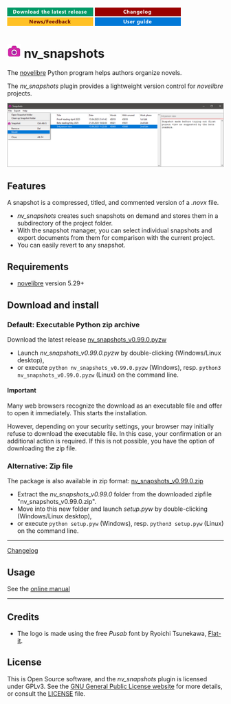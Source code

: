 [![Download the latest release](docs/img/download-button.png)](https://github.com/peter88213/nv_snapshots/raw/main/dist/nv_snapshots_v0.99.0.pyzw)
[![Changelog](docs/img/changelog-button.png)](docs/changelog.md)
[![News/Feedback](docs/img/news-button.png)](https://github.com/peter88213/novelibre/discussions)
[![Online help](docs/img/help-button.png)](https://peter88213.github.io/nvhelp-en/nv_snapshots/)


# ![S](icons/snapshot.png) nv_snapshots

The [novelibre](https://github.com/peter88213/novelibre/) Python program helps authors organize novels.  

The *nv_snapshots* plugin provides a lightweight version control for *novelibre* projects. 

![Screenshot](docs/Screenshots/screen01.png)

## Features

A snapshot is a compressed, titled, and commented version of a *.novx* file.

- *nv_snapshots* creates such snapshots on demand and stores them 
  in a subdirectory of the project folder.
- With the snapshot manager, you can select individual snapshots and export documents from them 
  for comparison with the current project.
- You can easily revert to any snapshot.

## Requirements

- [novelibre](https://github.com/peter88213/novelibre/) version 5.29+

## Download and install

### Default: Executable Python zip archive

Download the latest release [nv_snapshots_v0.99.0.pyzw](https://github.com/peter88213/nv_snapshots/raw/main/dist/nv_snapshots_v0.99.0.pyzw)

- Launch *nv_snapshots_v0.99.0.pyzw* by double-clicking (Windows/Linux desktop),
- or execute `python nv_snapshots_v0.99.0.pyzw` (Windows), resp. `python3 nv_snapshots_v0.99.0.pyzw` (Linux) on the command line.

#### Important

Many web browsers recognize the download as an executable file and offer to open it immediately. 
This starts the installation.

However, depending on your security settings, your browser may 
initially  refuse  to download the executable file. 
In this case, your confirmation or an additional action is required. 
If this is not possible, you have the option of downloading 
the zip file. 


### Alternative: Zip file

The package is also available in zip format: [nv_snapshots_v0.99.0.zip](https://github.com/peter88213/nv_snapshots/raw/main/dist/nv_snapshots_v0.99.0.zip)

- Extract the *nv_snapshots_v0.99.0* folder from the downloaded zipfile "nv_snapshots_v0.99.0.zip".
- Move into this new folder and launch *setup.pyw* by double-clicking (Windows/Linux desktop), 
- or execute `python setup.pyw` (Windows), resp. `python3 setup.pyw` (Linux) on the command line.

---

[Changelog](docs/changelog.md)

## Usage

See the [online manual](https://peter88213.github.io/nvhelp-en/nv_snapshots/)

---

## Credits

- The logo is made using the free *Pusab* font by Ryoichi Tsunekawa, [Flat-it](http://flat-it.com/).

## License

This is Open Source software, and the *nv_snapshots* plugin is licensed under GPLv3. See the
[GNU General Public License website](https://www.gnu.org/licenses/gpl-3.0.en.html) for more
details, or consult the [LICENSE](https://github.com/peter88213/nv_snapshots/blob/main/LICENSE) file.
